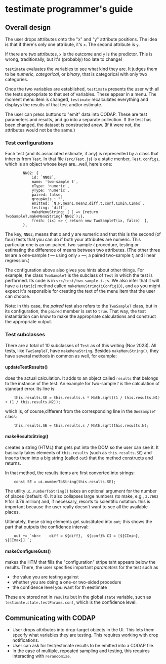# testimate programmer's guide

## Overall design

The user drops attributes onto the "x" and "y" attribute positions. 
The idea is that if there's only one attribute, it's `x`.
The second attribute is `y`.

If there are two attributes, `x` is the outcome and `y` is the predictor.
This is wrong, traditionally, but it's (probably) too late to change!

`testimate` evaluates the variables to see what kind they are.
It judges them to be _numeric_, _categorical_, or _binary_,
that is categorical with only two categories. 

Once the two variables are established, 
`testimate` presents the user with all the tests appropriate to that set of variables.
These appear in a menu.
The moment menu item is changed, `testimate` recalculates everything and displays the results
of that test and/or estimate. 

The user can press buttons to "emit" data into CODAP. 
These are test parameters and results, and go into a separate collection.
If the test has been changed, the dataset is constructed anew.
(If it were not, the attributes would not be the same.)

### Test configurations

Each test (and its associated estimate, if any) is represented 
by a class that inherits from `Test`. 
In that file (`src/Test.js`) is a static menber, `Test.configs`, 
which is an object whose keys are...well, here's one:

```
        NN02: {
            id: `NN02`,
            name: 'two-sample t',
            xType: 'numeric',
            yType: 'numeric',
            paired: false,
            groupAxis : "",
            emitted: `N,P,mean1,mean2,diff,t,conf,CImin,CImax`,
            testing: `diff`,
            makeMenuString: ( ) => {return TwoSampleT.makeMenuString(`NN02`);},
            fresh: (ix) => { return new TwoSampleT(ix, false)  },
        },
```

The key, `NN02`, means that x and y are `N`umeric and that this is the second (of four)
tests that you can do if both your attributes are numeric. 
This particular one is an un-paired, two-sample _t_ procedure, 
testing or estimating the difference of means between two attributes. 
(The other three `NN` are a one-sample _t_ — using only `x` —; 
a paired two-sample _t_;
and linear regression.)

The configuration above also gives you hints about other things.
For example, the class `TwoSampleT` is the subclass of `Test` in which the test is performed.
Its code is in `src/test/two-sample-t.js`.
We also infer that it will have a (`static`) method called `makeMenuString(iConfigID)`, 
and as you might expect it's responsible for creating the text of the menu item
that the user can choose.

Note: in this case, the _paired_ test also refers to the `TwoSampleT` class, but in its configuration,
the `paired` member is set to `true`. 
That way, the test instantiation can know to make the appropriate calculations and 
construct the appropriate output.

### Test subclasses

There are a total of 10 subclasses of `Test` as of this writing (Nov 2023).
All tests, like `TwoSampleT`, have `makeMenuString`. 
Besides `makeMenuString()`, they have several methods in common as well, for example:

#### updateTestResults()
does the actual calculation. 
It adds to an object called `results` that belongs to the instance of the test.
An example for two-sample _t_ is the calculation of standard error. 
Its line is

```
    this.results.SE = this.results.s * Math.sqrt((1 / this.results.N1) + (1 / this.results.N2));
```

which is, of course,different from the corresponding line in the `OneSampleT` class:

```
    this.results.SE = this.results.s / Math.sqrt(this.results.N);
```
#### makeResultsString()
creates a string (HTML) that gets put into the DOM so the user can see it.
It basically takes elements of `this.results` (such as `this.results.SE`)
and inserts them into a big string (called `out`) that the method constructs and returns.

In that method, the results items are first converted into strings:

```agsl
    const SE = ui.numberToString(this.results.SE);
```

The utility `ui.numberToString()` takes an optional argument for the number of places (default: 4). 
It also collapses large numbers (to make, e.g., `3.7602 M` for 3.76 million) and, if necessary,
resorts to scientific notation. 
this is important because the user really doesn't want to see all the available places.

Ultimately, these string elements get substituted into `out`; this shows the 
part that outputs the confidence interval:

```        
    out += `<br>    diff = ${diff},  ${conf}% CI = [${CImin}, ${CImax}] `;
```

#### makeConfigureGuts()
makes the HTM that fills the "configuration" stripe taht appears below the results. 
There, the user specifies important _parameters_ for the test
such as 

* the value you are testing against 
* whether you are doing a one-or two-sided procedure
* the confidence level you want for th eestimate

These are stored not in `results` but in the global `state` variable,
such as `testimate.state.testParams.conf`, which is the confidence level.




## Communicating with CODAP

* User drops attributes into drop-target objects in the UI. 
This lets them specify what variables they are testing. 
This requires working with drop notifications.
* User can ask for test/estimate results to be emitted into a 
CODAP file. 
* In the case of multiple, repeated sampling and testing,
this requires interacting with `rerandomize`. 


